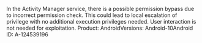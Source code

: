 In the Activity Manager service, there is a possible permission bypass due to incorrect permission check. This could lead to local escalation of privilege with no additional execution privileges needed. User interaction is not needed for exploitation. Product: AndroidVersions: Android-10Android ID: A-124539196